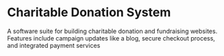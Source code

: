 # Charitable Donation System
A software suite for building charitable donation and fundraising websites. Features include campaign updates like a blog, secure checkout process, and integrated payment services
